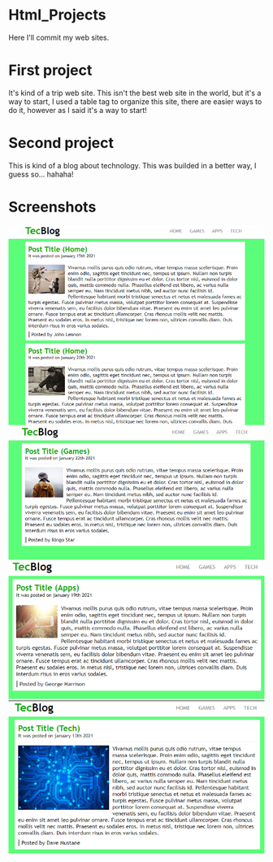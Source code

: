 # Html_Projects

Here I'll commit my web sites.

# First project

It's kind of a trip web site.
This isn't the best web site in the world, but it's a way to start,
I used a table tag to organize this site, there are easier ways to do it,
however as I said it's a way to start!

# Second project
This is kind of a blog about technology.
This was builded in a better way, I guess so... hahaha!

# Screenshots
![](Second_project/screenshot/page0.png)
![](Second_project/screenshot/page1.png)
![](Second_project/screenshot/page2.png)
![](Second_project/screenshot/page3.png)
